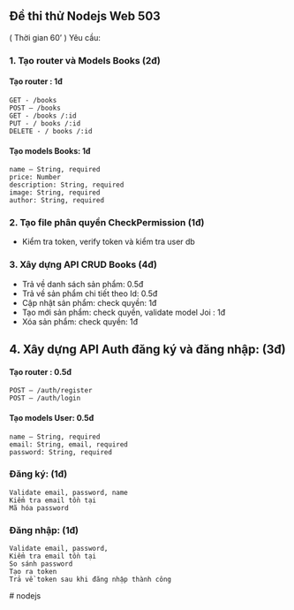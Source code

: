 ## Đề thi thử Nodejs Web 503

( Thời gian 60’ )
Yêu cầu:

### 1. Tạo router và Models Books (2đ)

#### Tạo router : 1đ

    GET - /books
    POST – /books
    GET - /books /:id
    PUT - / books /:id
    DELETE - / books /:id

#### Tạo models Books: 1đ

    name – String, required
    price: Number
    description: String, required
    image: String, required
    author: String, required

### 2. Tạo file phân quyền CheckPermission (1đ)

- Kiểm tra token, verify token và kiểm tra user db

### 3. Xây dựng API CRUD Books (4đ)

- Trả về danh sách sản phẩm: 0.5đ
- Trả về sản phẩm chi tiết theo Id: 0.5đ
- Cập nhật sản phẩm: check quyền: 1đ
- Tạo mới sản phẩm: check quyền, validate model Joi : 1đ
- Xóa sản phẩm: check quyền: 1đ

## 4. Xây dựng API Auth đăng ký và đăng nhập: (3đ)

#### Tạo router : 0.5đ

    POST – /auth/register
    POST – /auth/login

#### Tạo models User: 0.5đ

    name – String, required
    email: String, email, required
    password: String, required

### Đăng ký: (1đ)

    Validate email, password, name
    Kiểm tra email tồn tại
    Mã hóa password

### Đăng nhập: (1đ)

    Validate email, password,
    Kiểm tra email tồn tại
    So sánh password
    Tạo ra token
    Trả về token sau khi đăng nhập thành công
#   n o d e j s  
 